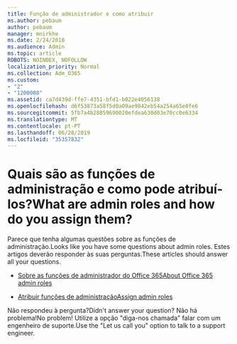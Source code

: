 ```yaml
---
title: Função de administrador e como atribuir
ms.author: pebaum
author: pebaum
manager: mnirkhe
ms.date: 2/24/2018
ms.audience: Admin
ms.topic: article
ROBOTS: NOINDEX, NOFOLLOW
localization_priority: Normal
ms.collection: Adm_O365
ms.custom:
- "2"
- "1200008"
ms.assetid: ca7d439d-ffe7-4351-bfd1-b022e4056138
ms.openlocfilehash: d6f53873a58f5d0a09ae9042eb54a254a65e0fe6
ms.sourcegitcommit: 5fb7a4b28859690020efdea630d03e70cc0e6334
ms.translationtype: MT
ms.contentlocale: pt-PT
ms.lasthandoff: 06/28/2019
ms.locfileid: "35357832"
---
```

# <a name="what-are-admin-roles-and-how-do-you-assign-them"></a><span data-ttu-id="1c5e3-102">Quais são as funções de administração e como pode atribuí-los?</span><span class="sxs-lookup"><span data-stu-id="1c5e3-102">What are admin roles and how do you assign them?</span></span>

<span data-ttu-id="1c5e3-103">Parece que tenha algumas questões sobre as funções de administração.</span><span class="sxs-lookup"><span data-stu-id="1c5e3-103">Looks like you have some questions about admin roles.</span></span> <span data-ttu-id="1c5e3-104">Estes artigos deverão responder às suas perguntas.</span><span class="sxs-lookup"><span data-stu-id="1c5e3-104">These articles should answer all your questions.</span></span>
  
- [<span data-ttu-id="1c5e3-105">Sobre as funções de administrador do Office 365</span><span class="sxs-lookup"><span data-stu-id="1c5e3-105">About Office 365 admin roles</span></span>](https://support.office.com/article/About-Office-365-admin-roles-da585eea-f576-4f55-a1e0-87090b6aaa9d.aspx)

- [<span data-ttu-id="1c5e3-106">Atribuir funções de administração</span><span class="sxs-lookup"><span data-stu-id="1c5e3-106">Assign admin roles</span></span>](https://support.office.com/article/assign-eac4d046-1afd-4f1a-85fc-8219c79e1504.aspx)

<span data-ttu-id="1c5e3-107">Não respondeu à pergunta?</span><span class="sxs-lookup"><span data-stu-id="1c5e3-107">Didn't answer your question?</span></span> <span data-ttu-id="1c5e3-108">Não há problema!</span><span class="sxs-lookup"><span data-stu-id="1c5e3-108">No problem!</span></span> <span data-ttu-id="1c5e3-109">Utilize a opção "diga-nos chamada" falar com um engenheiro de suporte.</span><span class="sxs-lookup"><span data-stu-id="1c5e3-109">Use the "Let us call you" option to talk to a support engineer.</span></span>
  
